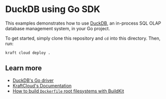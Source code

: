 # DuckDB using Go SDK

This examples demonstrates how to use [DuckDB](https://duckdb.org), an in-process SQL OLAP database management system, in your Go project.

To get started, simply clone this repository and `cd` into this directory.
Then, run:

```console
kraft cloud deploy .
```

## Learn more

- [DuckDB's Go driver](https://duckdb.org/docs/api/go)
- [KraftCloud's Documentation](https://docs.kraft.cloud)
- [How to build `Dockerfile` root filesystems with BuildKit](https://unikraft.org/docs/getting-started/integrations/buildkit)
